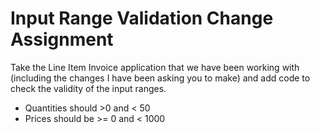 # Input Range Validation Change Assignment

Take the Line Item Invoice application that we have been working with \(including the changes I have been asking you to make\) and add code to check the validity of the input ranges.

* Quantities should &gt;0 and &lt; 50
* Prices should be &gt;= 0 and &lt; 1000

